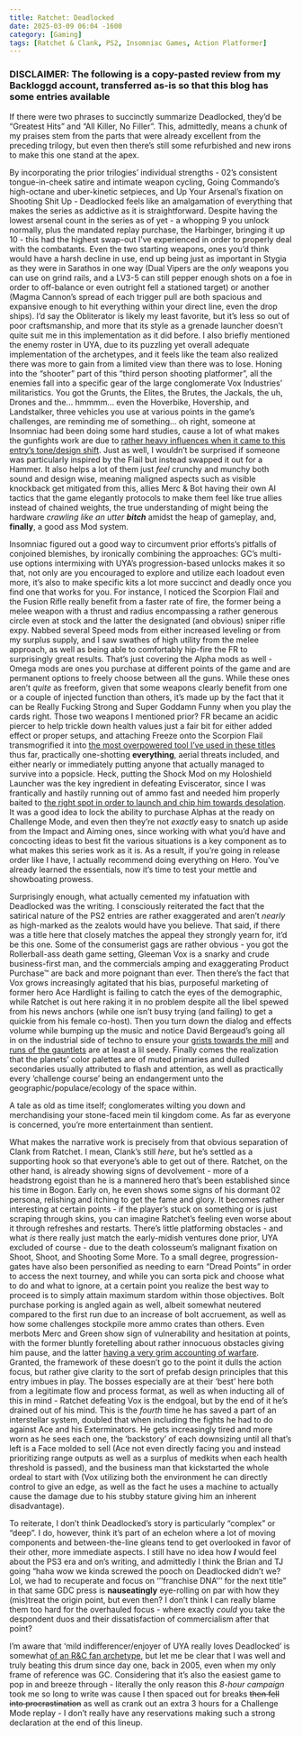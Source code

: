 ```yaml
---
title: Ratchet: Deadlocked
date: 2025-03-09 06:04 -1600
category: [Gaming]
tags: [Ratchet & Clank, PS2, Insomniac Games, Action Platformer]
---
```


### DISCLAIMER: The following is a copy-pasted review from my Backloggd account, transferred as-is so that this blog has some entries available

If there were two phrases to succinctly summarize Deadlocked, they’d be “Greatest Hits” and “All Killer, No Filler”. This, admittedly, means a chunk of my praises stem from the parts that were already excellent from the preceding trilogy, but even then there’s still some refurbished and new irons to make this one stand at the apex.

By incorporating the prior trilogies’ individual strengths - 02’s consistent tongue-in-cheek satire and intimate weapon cycling, Going Commando’s high-octane and uber-kinetic setpieces, and Up Your Arsenal’s fixation on Shooting Shit Up - Deadlocked feels like an amalgamation of everything that makes the series as addictive as it is straightforward. Despite having the lowest arsenal count in the series as of yet - a whopping 9 you unlock normally, plus the mandated replay purchase, the Harbinger, bringing it up 10 - this had the highest swap-out I’ve experienced in order to properly deal with the combatants. Even the two starting weapons, ones you’d think would have a harsh decline in use, end up being just as important in Stygia as they were in Sarathos in one way (Dual Vipers are the *only* weapons you can use on grind rails, and a LV3-5 can still pepper enough shots on a foe in order to off-balance or even outright fell a stationed target) or another (Magma Cannon’s spread of each trigger pull are both spacious and expansive enough to hit everything within your direct line, even the drop ships). I’d say the Obliterator is likely my least favorite, but it’s less so out of poor craftsmanship, and more that its style as a grenade launcher doesn’t quite suit me in this implementation as it did before. I also briefly mentioned the enemy roster in UYA, due to its puzzling yet overall adequate implementation of the archetypes, and it feels like the team also realized there was more to gain from a limited view than there was to lose. Honing into the “shooter” part of this “third person shooting platformer”, all the enemies fall into a specific gear of the large conglomerate Vox Industries’ militaristics. You got the Grunts, the Elites, the Brutes, the Jackals, the uh, Drones and the… hmmmm… even the Hoverbike, Hovership, and Landstalker, three vehicles you use at various points in the game’s challenges, are reminding me of something… oh right, someone at Insomniac had been doing some hard studies, cause a lot of what makes the gunfights work are due to [rather heavy influences when it came to this entry’s tone/design shift](https://youtu.be/tdB96vdDToQ?t=1047). Just as well, I wouldn’t be surprised if someone was particularly inspired by the Flail but instead swapped it out for a Hammer.  It also helps a lot of them just *feel* crunchy and munchy both sound and design wise, meaning maligned aspects such as visible knockback get mitigated from this, allies Merc & Bot having their own AI tactics that the game elegantly protocols to make them feel like true allies instead of chained weights, the true understanding of might being the hardware *crawling like an utter* ***bitch*** amidst the heap of gameplay, and, **finally**, a good ass Mod system.

Insomniac figured out a good way to circumvent prior efforts’s pitfalls of conjoined blemishes, by ironically combining the approaches: GC’s multi-use options intermixing with UYA’s progression-based unlocks makes it so that, not only are you encouraged to explore and utilize each loadout even more, it’s also to make specific kits a lot more succinct and deadly once you find one that works for you. For instance, I noticed the Scorpion Flail and the Fusion Rifle really benefit from a faster rate of fire, the former being a melee weapon with a thrust and radius encompassing a rather generous circle even at stock and the latter the designated (and obvious) sniper rifle expy. Nabbed several Speed mods from either increased leveling or from my surplus supply, and I saw swathes of high utility from the melee approach, as well as being able to comfortably hip-fire the FR to surprisingly great results. That’s just covering the Alpha mods as well - Omega mods are ones you purchase at different points of the game and are permanent options to freely choose between all the guns. While these ones aren’t *quite* as freeform, given that some weapons clearly benefit from one or a couple of injected function than others, it’s made up by the fact that it can be Really Fucking Strong and Super Goddamn Funny when you play the cards right. Those two weapons I mentioned prior? FR became an acidic piercer to help trickle down health values just a fair bit for either added effect or proper setups, and attaching Freeze onto the Scorpion Flail transmogrified it into [the most overpowered tool I’ve used in these titles](https://streamable.com/30amtb) thus far, practically one-shotting **everything**, aerial threats included, and either nearly or immediately putting anyone that actually managed to survive into a popsicle. Heck, putting the Shock Mod on my Holoshield Launcher was the key ingredient in defeating Eviscerator, since I was frantically and hastily running out of ammo fast and needed him properly baited to [the right spot in order to launch and chip him towards desolation](https://streamable.com/wyw7ol). It was a good idea to lock the ability to purchase Alphas at the ready on Challenge Mode, and even then they’re not *exactly* easy to snatch up aside from the Impact and Aiming ones, since working with what you’d have and concocting ideas to best fit the various situations is a key component as to what makes this series work as it is. As a result, if you’re going in release order like I have, I actually recommend doing everything on Hero. You’ve already learned the essentials, now it’s time to test your mettle and showboating prowess.

Surprisingly enough, what actually cemented my infatuation with Deadlocked was the writing. I consciously reiterated the fact that the satirical nature of the PS2 entries are rather exaggerated and aren’t *nearly* as high-marked as the zealots would have you believe. That said, if there was a title here that closely matches the appeal they strongly yearn for, it’d be this one. Some of the consumerist gags are rather obvious - you got the Rollerball-ass death game setting, Gleeman Vox is a snarky and crude business-first man, and the commercials amping and exaggerating Product Purchase™ are back and more poignant than ever. Then there’s the fact that Vox grows increasingly agitated that his bias, purposeful marketing of former hero Ace Hardlight is failing to catch the eyes of the demographic, while Ratchet is out here raking it in no problem despite all the libel spewed from his news anchors (while one isn’t busy trying (and failing) to get a quickie from his female co-host). Then you turn down the dialog and effects volume while bumping up the music and notice David Bergeaud’s going all in on the industrial side of techno to ensure your [grists towards the mill](https://youtu.be/zawKMmAhdco) and [runs of the gauntlets](https://youtu.be/VZIr4gdewp0) are at least a lil seedy. Finally comes the realization that the planets’ color palettes are of muted primaries and dulled secondaries usually attributed to flash and attention, as well as practically every ‘challenge course’ being an endangerment unto the geographic/populace/ecology of the space within.

A tale as old as time itself; conglomerates wilting you down and merchandising your stone-faced mein til kingdom come. As far as everyone is concerned, you’re more entertainment than sentient. 

What makes the narrative work is precisely from that obvious separation of Clank from Ratchet. I mean, Clank’s still *here*, but he’s settled as a supporting hook so that everyone’s able to get out of there. Ratchet, on the other hand, is already showing signs of devolvement - more of a headstrong egoist than he is a mannered hero that’s been established since his time in Bogon. Early on, he even shows some signs of his dormant 02 persona, relishing and itching to get the fame and glory. It becomes rather interesting at certain points - if the player’s stuck on something or is just scraping through skins, you can imagine Ratchet’s feeling even worse about it through refreshes and restarts. There’s little platforming obstacles - and what *is* there really just match the early-midish ventures done prior, UYA excluded of course - due to the death colosseum’s malignant fixation on Shoot, Shoot, and Shooting Some More. To a small degree, progression-gates have also been personified as needing to earn “Dread Points” in order to access the next tourney, and while you can sorta pick and choose what to do and what to ignore, at a certain point you realize the best way to proceed is to simply attain maximum stardom within those objectives. Bolt purchase porking is angled again as well, albeit somewhat neutered compared to the first run due to an increase of bolt accruement, as well as how some challenges stockpile more ammo crates than others. Even merbots Merc and Green show sign of vulnerability and hesitation at points, with the former bluntly foretelling about rather innocuous obstacles giving him pause, and the latter [having a very grim accounting of warfare](https://youtu.be/Ru2ITtcA_Ns). Granted, the framework of these doesn’t go to the point it dulls the action focus, but rather give clarity to the sort of prefab design principles that this entry imbues in play. The bosses especially are at their ‘best’ here both from a legitimate flow and process format, as well as when inducting all of this in mind - Ratchet defeating Vox is the endgoal, but by the end of it he’s drained out of his mind. This is the _fourth_ time he has saved a part of an interstellar system, doubled that when including the fights he had to do against Ace and his Exterminators. He gets increasingly tired and more worn as he sees each one, the ‘backstory’ of each downsizing until all that’s left is a Face molded to sell (Ace not even directly facing you and instead prioritizing range outputs as well as a surplus of medkits when each health threshold is passed), and the business man that kickstarted the whole ordeal to start with (Vox utilizing both the environment he can directly control to give an edge, as well as the fact he uses a machine to actually cause the damage due to his stubby stature giving him an inherent disadvantage). 

To reiterate, I don’t think Deadlocked’s story is particularly “complex” or “deep”. I do, however, think it’s part of an echelon where a lot of moving components and between-the-line gleans tend to get overlooked in favor of their other, more immediate aspects. I still have no idea how **_I_** would feel about the PS3 era and on’s writing, and admittedly I think the Brian and TJ going  “haha wow we kinda screwed the pooch on Deadlocked didn’t we? Lol, we had to recuperate and focus on ‘’’franchise DNA’’’ for the next title” in that same GDC press is **nauseatingly** eye-rolling on par with how they (mis)treat the origin point, but even then? I don’t think I can really blame them too hard for the overhauled focus - where exactly *could* you take the despondent duos and their dissatisfaction of commercialism after that point?

I’m aware that ‘mild indifferencer/enjoyer of UYA really loves Deadlocked’ is somewhat [of an R&C fan archetype](https://imgur.com/UZGvi1i), but let me be clear that I was well and truly beating this drum since day one, back in 2005, even when my only frame of reference was GC. Considering that it’s also the easiest game to pop in and breeze through - literally the only reason this *8-hour campaign* took me so long to write was cause I then spaced out for breaks ~~then fell into procrastination~~ as well as crank out an extra 3 hours for a Challenge Mode replay - I don’t really have any reservations making such a strong declaration at the end of this lineup.